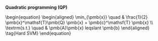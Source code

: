 **Quadratic programming (QP)**



\begin{equation}
\begin{aligned}
\min_{\pmb{x}} \quad & \frac{1}{2} \pmb{x}^\mathsf{T}\pmb{Q} \pmb{x} + \pmb{c}^\mathsf{T} \pmb{x} \\\\
\textrm{s.t.} \quad & \pmb{A}\pmb{x} leqslant \pmb{b}
\end{aligned}
\tag{Hard SVM}
\end{equation}